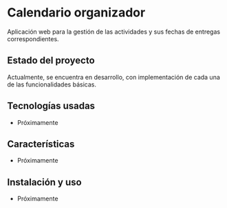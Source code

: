 # Calendario organizador
Aplicación web para la gestión de las actividades y sus fechas de entregas correspondientes.

## Estado del proyecto

Actualmente, se encuentra en desarrollo, con implementación de cada una de las funcionalidades básicas.

## Tecnologías usadas

- Próximamente

## Características

- Próximamente 

## Instalación y uso

- Próximamente
